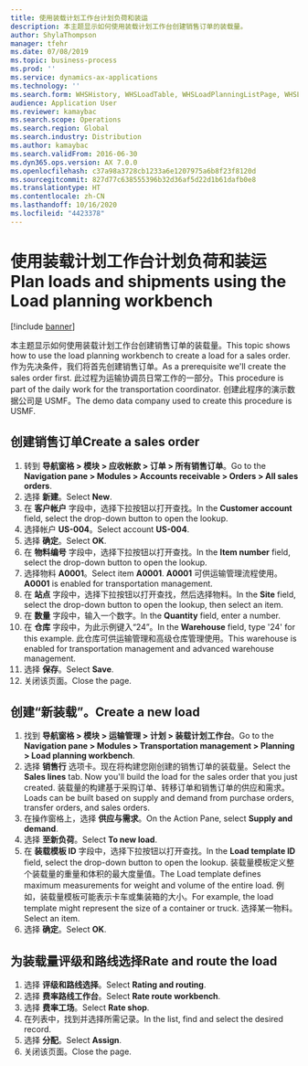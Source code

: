 ```yaml
---
title: 使用装载计划工作台计划负荷和装运
description: 本主题显示如何使用装载计划工作台创建销售订单的装载量。
author: ShylaThompson
manager: tfehr
ms.date: 07/08/2019
ms.topic: business-process
ms.prod: ''
ms.service: dynamics-ax-applications
ms.technology: ''
ms.search.form: WHSHistory, WHSLoadTable, WHSLoadPlanningListPage, WHSLoadPlanningWorkbench
audience: Application User
ms.reviewer: kamaybac
ms.search.scope: Operations
ms.search.region: Global
ms.search.industry: Distribution
ms.author: kamaybac
ms.search.validFrom: 2016-06-30
ms.dyn365.ops.version: AX 7.0.0
ms.openlocfilehash: c37a98a3728cb1233a6e1207975a6b8f23f8120d
ms.sourcegitcommit: 827d77c638555396b32d36af5d22d1b61dafb0e8
ms.translationtype: HT
ms.contentlocale: zh-CN
ms.lasthandoff: 10/16/2020
ms.locfileid: "4423378"
---
```

# <a name="plan-loads-and-shipments-using-the-load-planning-workbench"></a><span data-ttu-id="4057c-103">使用装载计划工作台计划负荷和装运</span><span class="sxs-lookup"><span data-stu-id="4057c-103">Plan loads and shipments using the Load planning workbench</span></span>

[!include [banner](../../includes/banner.md)]

<span data-ttu-id="4057c-104">本主题显示如何使用装载计划工作台创建销售订单的装载量。</span><span class="sxs-lookup"><span data-stu-id="4057c-104">This topic shows how to use the load planning workbench to create a load for a sales order.</span></span> <span data-ttu-id="4057c-105">作为先决条件，我们将首先创建销售订单。</span><span class="sxs-lookup"><span data-stu-id="4057c-105">As a prerequisite we'll create the sales order first.</span></span> <span data-ttu-id="4057c-106">此过程为运输协调员日常工作的一部分。</span><span class="sxs-lookup"><span data-stu-id="4057c-106">This procedure is part of the daily work for the transportation coordinator.</span></span> <span data-ttu-id="4057c-107">创建此程序的演示数据公司是 USMF。</span><span class="sxs-lookup"><span data-stu-id="4057c-107">The demo data company used to create this procedure is USMF.</span></span>


## <a name="create-a-sales-order"></a><span data-ttu-id="4057c-108">创建销售订单</span><span class="sxs-lookup"><span data-stu-id="4057c-108">Create a sales order</span></span>
1. <span data-ttu-id="4057c-109">转到 **导航窗格 > 模块 > 应收帐款 > 订单 > 所有销售订单**。</span><span class="sxs-lookup"><span data-stu-id="4057c-109">Go to the **Navigation pane > Modules > Accounts receivable > Orders > All sales orders**.</span></span>
2. <span data-ttu-id="4057c-110">选择 **新建**。</span><span class="sxs-lookup"><span data-stu-id="4057c-110">Select **New**.</span></span>
3. <span data-ttu-id="4057c-111">在 **客户帐户** 字段中，选择下拉按钮以打开查找。</span><span class="sxs-lookup"><span data-stu-id="4057c-111">In the **Customer account** field, select the drop-down button to open the lookup.</span></span>
4. <span data-ttu-id="4057c-112">选择帐户 **US-004**。</span><span class="sxs-lookup"><span data-stu-id="4057c-112">Select account **US-004**.</span></span>
5. <span data-ttu-id="4057c-113">选择 **确定**。</span><span class="sxs-lookup"><span data-stu-id="4057c-113">Select **OK**.</span></span>
6. <span data-ttu-id="4057c-114">在 **物料编号** 字段中，选择下拉按钮以打开查找。</span><span class="sxs-lookup"><span data-stu-id="4057c-114">In the **Item number** field, select the drop-down button to open the lookup.</span></span>
7. <span data-ttu-id="4057c-115">选择物料 **A0001**。</span><span class="sxs-lookup"><span data-stu-id="4057c-115">Select item **A0001**.</span></span> <span data-ttu-id="4057c-116">**A0001** 可供运输管理流程使用。</span><span class="sxs-lookup"><span data-stu-id="4057c-116">**A0001** is enabled for transportation management.</span></span>  
8. <span data-ttu-id="4057c-117">在 **站点** 字段中，选择下拉按钮以打开查找，然后选择物料。</span><span class="sxs-lookup"><span data-stu-id="4057c-117">In the **Site** field, select the drop-down button to open the lookup, then select an item.</span></span>
9. <span data-ttu-id="4057c-118">在 **数量** 字段中，输入一个数字。</span><span class="sxs-lookup"><span data-stu-id="4057c-118">In the **Quantity** field, enter a number.</span></span>
10. <span data-ttu-id="4057c-119">在 **仓库** 字段中，为此示例键入“24”。</span><span class="sxs-lookup"><span data-stu-id="4057c-119">In the **Warehouse** field, type '24' for this example.</span></span> <span data-ttu-id="4057c-120">此仓库可供运输管理和高级仓库管理使用。</span><span class="sxs-lookup"><span data-stu-id="4057c-120">This warehouse is enabled for transportation management and advanced warehouse management.</span></span>  
11. <span data-ttu-id="4057c-121">选择 **保存**。</span><span class="sxs-lookup"><span data-stu-id="4057c-121">Select **Save**.</span></span>
12. <span data-ttu-id="4057c-122">关闭该页面。</span><span class="sxs-lookup"><span data-stu-id="4057c-122">Close the page.</span></span>

## <a name="create-a-new-load"></a><span data-ttu-id="4057c-123">创建“新装载”。</span><span class="sxs-lookup"><span data-stu-id="4057c-123">Create a new load</span></span>
1. <span data-ttu-id="4057c-124">找到 **导航窗格 > 模块 > 运输管理 > 计划 > 装载计划工作台**。</span><span class="sxs-lookup"><span data-stu-id="4057c-124">Go to the **Navigation pane > Modules > Transportation management > Planning > Load planning workbench**.</span></span>
2. <span data-ttu-id="4057c-125">选择 **销售行** 选项卡。现在将构建您刚创建的销售订单的装载量。</span><span class="sxs-lookup"><span data-stu-id="4057c-125">Select the **Sales lines** tab. Now you'll build the load for the sales order that you just created.</span></span> <span data-ttu-id="4057c-126">装载量的构建基于采购订单、转移订单和销售订单的供应和需求。</span><span class="sxs-lookup"><span data-stu-id="4057c-126">Loads can be built based on supply and demand from purchase orders, transfer orders, and sales orders.</span></span>  
3. <span data-ttu-id="4057c-127">在操作窗格上，选择 **供应与需求**。</span><span class="sxs-lookup"><span data-stu-id="4057c-127">On the Action Pane, select **Supply and demand**.</span></span>
4. <span data-ttu-id="4057c-128">选择 **至新负荷**。</span><span class="sxs-lookup"><span data-stu-id="4057c-128">Select **To new load**.</span></span>
5. <span data-ttu-id="4057c-129">在 **装载模板 ID** 字段中，选择下拉按钮以打开查找。</span><span class="sxs-lookup"><span data-stu-id="4057c-129">In the **Load template ID** field, select the drop-down button to open the lookup.</span></span> <span data-ttu-id="4057c-130">装载量模板定义整个装载量的重量和体积的最大度量值。</span><span class="sxs-lookup"><span data-stu-id="4057c-130">The Load template defines maximum measurements for weight and volume of the entire load.</span></span> <span data-ttu-id="4057c-131">例如，装载量模板可能表示卡车或集装箱的大小。</span><span class="sxs-lookup"><span data-stu-id="4057c-131">For example, the load template might represent the size of a container or truck.</span></span> <span data-ttu-id="4057c-132">选择某一物料。</span><span class="sxs-lookup"><span data-stu-id="4057c-132">Select an item.</span></span>
6. <span data-ttu-id="4057c-133">选择 **确定**。</span><span class="sxs-lookup"><span data-stu-id="4057c-133">Select **OK**.</span></span>

## <a name="rate-and-route-the-load"></a><span data-ttu-id="4057c-134">为装载量评级和路线选择</span><span class="sxs-lookup"><span data-stu-id="4057c-134">Rate and route the load</span></span>
1. <span data-ttu-id="4057c-135">选择 **评级和路线选择**。</span><span class="sxs-lookup"><span data-stu-id="4057c-135">Select **Rating and routing**.</span></span>
2. <span data-ttu-id="4057c-136">选择 **费率路线工作台**。</span><span class="sxs-lookup"><span data-stu-id="4057c-136">Select **Rate route workbench**.</span></span>
3. <span data-ttu-id="4057c-137">选择 **费率工场**。</span><span class="sxs-lookup"><span data-stu-id="4057c-137">Select **Rate shop**.</span></span>
4. <span data-ttu-id="4057c-138">在列表中，找到并选择所需记录。</span><span class="sxs-lookup"><span data-stu-id="4057c-138">In the list, find and select the desired record.</span></span>
5. <span data-ttu-id="4057c-139">选择 **分配**。</span><span class="sxs-lookup"><span data-stu-id="4057c-139">Select **Assign**.</span></span>
6. <span data-ttu-id="4057c-140">关闭该页面。</span><span class="sxs-lookup"><span data-stu-id="4057c-140">Close the page.</span></span>

